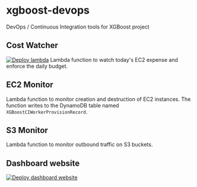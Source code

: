# xgboost-devops
DevOps / Continuous Integration tools for XGBoost project

## Cost Watcher
[![Deploy lambda](https://github.com/hcho3/xgboost-devops/workflows/Deploy%20lambda/badge.svg?branch=mainline)](https://github.com/hcho3/xgboost-devops/actions?query=workflow%3A%22Deploy+lambda%22)
Lambda function to watch today's EC2 expense and enforce the daily budget.

## EC2 Monitor
Lambda function to monitor creation and destruction of EC2 instances. The function writes to the DynamoDB table named `XGBoostCIWorkerProvisionRecord`.

## S3 Monitor
Lambda function to monitor outbound traffic on S3 buckets.

## Dashboard website
[![Deploy dashboard website](https://github.com/hcho3/xgboost-devops/workflows/Deploy%20dashboard%20website/badge.svg)](https://github.com/hcho3/xgboost-devops/actions?query=workflow%3A%22Deploy+dashboard+website%22)
